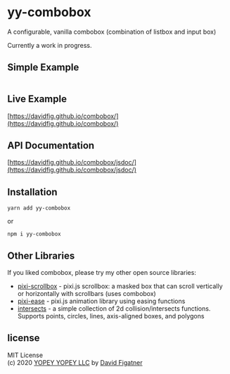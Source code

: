 # yy-combobox
A configurable, vanilla combobox (combination of listbox and input box)

Currently a work in progress.

## Simple Example
```js
```

## Live Example
[https://davidfig.github.io/combobox/](https://davidfig.github.io/combobox/)

## API Documentation
[https://davidfig.github.io/combobox/jsdoc/](https://davidfig.github.io/combobox/jsdoc/)

## Installation

    yarn add yy-combobox
or

    npm i yy-combobox

## Other Libraries
If you liked combobox, please try my other open source libraries:
* [pixi-scrollbox](https://github.com/davidfig/pixi-scrollbox) - pixi.js scrollbox: a masked box that can scroll vertically or horizontally with scrollbars (uses combobox)
* [pixi-ease](https://github.com/davidfig/pixi-ease) - pixi.js animation library using easing functions
* [intersects](https://github.com/davidfig/intersects) - a simple collection of 2d collision/intersects functions. Supports points, circles, lines, axis-aligned boxes, and polygons

## license  
MIT License  
(c) 2020 [YOPEY YOPEY LLC](https://yopeyopey.com/) by [David Figatner](https://twitter.com/yopey_yopey/)